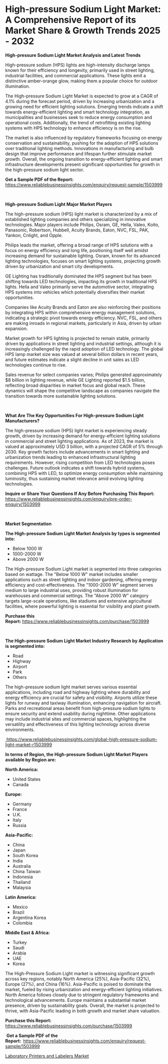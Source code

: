 <p><h1>High-pressure Sodium Light Market: A Comprehensive Report of its Market Share & Growth Trends 2025 - 2032</h1></p><p><strong>High-pressure Sodium Light Market Analysis and Latest Trends</strong></p>
<p><p>High-pressure sodium (HPS) lights are high-intensity discharge lamps known for their efficiency and longevity, primarily used in street lighting, industrial facilities, and commercial applications. These lights emit a distinctive amber-orange glow, making them a popular choice for outdoor illumination.</p><p>The High-pressure Sodium Light Market is expected to grow at a CAGR of 4.1% during the forecast period, driven by increasing urbanization and a growing need for efficient lighting solutions. Emerging trends indicate a shift towards energy-efficient lighting and smart technology integration, as municipalities and businesses seek to reduce energy consumption and operational costs. Additionally, the trend of retrofitting existing lighting systems with HPS technology to enhance efficiency is on the rise. </p><p>The market is also influenced by regulatory frameworks focusing on energy conservation and sustainability, pushing for the adoption of HPS solutions over traditional lighting methods. Innovations in manufacturing and bulb design that improve performance and lifespan further stimulate market growth. Overall, the ongoing transition to energy-efficient lighting and smart infrastructure developments present significant opportunities for growth in the high-pressure sodium light sector.</p></p>
<p><strong>Get a Sample PDF of the Report:&nbsp;</strong> <a href="https://www.reliablebusinessinsights.com/enquiry/request-sample/1503999?utm_campaign=3256&utm_medium=2&utm_source=Github&utm_content=ia&utm_term=23032025&utm_id=high-pressure-sodium-light">https://www.reliablebusinessinsights.com/enquiry/request-sample/1503999</a></p>
<p>&nbsp;</p>
<p><strong>High-pressure Sodium Light Major Market Players</strong></p>
<p><p>The high-pressure sodium (HPS) light market is characterized by a mix of established lighting companies and others specializing in innovative technologies. Major players include Philips, Osram, GE, Hella, Valeo, Koito, Panasonic, Robertson, Hubbell, Acuity Brands, Eaton, NVC, FSL, PAK, Yankon, Cnlight, and Opple.</p><p>Philips leads the market, offering a broad range of HPS solutions with a focus on energy efficiency and long life, positioning itself well amidst increasing demand for sustainable lighting. Osram, known for its advanced lighting technologies, focuses on smart lighting systems, projecting growth driven by urbanization and smart city developments.</p><p>GE Lighting has traditionally dominated the HPS segment but has been shifting towards LED technologies, impacting its growth in traditional HPS lights. Hella and Valeo primarily serve the automotive sector, integrating HPS systems into vehicles which potentially diversifies their market opportunities.</p><p>Companies like Acuity Brands and Eaton are also reinforcing their positions by integrating HPS within comprehensive energy management solutions, indicating a strategic pivot towards energy efficiency. NVC, FSL, and others are making inroads in regional markets, particularly in Asia, driven by urban expansion.</p><p>Market growth for HPS lighting is projected to remain stable, primarily driven by applications in street lighting and industrial settings, although it is increasingly challenged by the rapid adoption of LED technology. The global HPS lamp market size was valued at several billion dollars in recent years, and future estimates indicate a slight decline in unit sales as LED technologies continue to rise.</p><p>Sales revenue for select companies varies; Philips generated approximately $8 billion in lighting revenue, while GE Lighting reported $1.5 billion, reflecting broad disparities in market focus and global reach. These dynamics will shape the competitive landscape as companies navigate the transition towards more sustainable lighting solutions.</p></p>
<p>&nbsp;</p>
<p><strong>What Are The Key Opportunities For High-pressure Sodium Light Manufacturers?</strong></p>
<p><p>The high-pressure sodium (HPS) light market is experiencing steady growth, driven by increasing demand for energy-efficient lighting solutions in commercial and street lighting applications. As of 2023, the market is valued at approximately USD 3 billion, with a projected CAGR of 5% through 2030. Key growth factors include advancements in smart lighting and urbanization trends leading to enhanced infrastructural lighting requirements. However, rising competition from LED technologies poses challenges. Future outlook indicates a shift towards hybrid systems, combining HPS with LED, to optimize energy consumption while maintaining luminosity, thus sustaining market relevance amid evolving lighting technologies.</p></p>
<p><strong>Inquire or Share Your Questions If Any Before Purchasing This Report:</strong> <a href="https://www.reliablebusinessinsights.com/enquiry/pre-order-enquiry/1503999?utm_campaign=3256&utm_medium=2&utm_source=Github&utm_content=ia&utm_term=23032025&utm_id=high-pressure-sodium-light">https://www.reliablebusinessinsights.com/enquiry/pre-order-enquiry/1503999</a></p>
<p>&nbsp;</p>
<p><strong>Market Segmentation</strong></p>
<p><strong>The High-pressure Sodium Light Market Analysis by types is segmented into:</strong></p>
<p><ul><li>Below 1000 W</li><li>1000-2000 W</li><li>Above 2000 W</li></ul></p>
<p><p>The High-pressure Sodium Light market is segmented into three categories based on wattage. The "Below 1000 W" market includes smaller applications such as street lighting and indoor gardening, offering energy efficiency and cost-effectiveness. The "1000-2000 W" segment serves medium to large industrial uses, providing robust illumination for warehouses and commercial settings. The "Above 2000 W" category targets large-scale operations, like stadiums and extensive agricultural facilities, where powerful lighting is essential for visibility and plant growth.</p></p>
<p><strong>Purchase this Report:&nbsp;</strong><a href="https://www.reliablebusinessinsights.com/purchase/1503999?utm_campaign=3256&utm_medium=2&utm_source=Github&utm_content=ia&utm_term=23032025&utm_id=high-pressure-sodium-light">https://www.reliablebusinessinsights.com/purchase/1503999</a></p>
<p>&nbsp;</p>
<p><strong>The High-pressure Sodium Light Market Industry Research by Application is segmented into:</strong></p>
<p><ul><li>Road</li><li>Highway</li><li>Airport</li><li>Park</li><li>Others</li></ul></p>
<p><p>The high-pressure sodium light market serves various essential applications, including road and highway lighting where durability and energy efficiency are crucial for safety and visibility. Airports utilize these lights for runway and taxiway illumination, enhancing navigation for aircraft. Parks and recreational areas benefit from high-pressure sodium lights to ensure security and extend usability during nighttime. Other applications may include industrial sites and commercial spaces, highlighting the versatility and effectiveness of this lighting technology across diverse environments.</p></p>
<p><a href="https://www.reliablebusinessinsights.com/global-high-pressure-sodium-light-market-r1503999?utm_campaign=3256&utm_medium=2&utm_source=Github&utm_content=ia&utm_term=23032025&utm_id=high-pressure-sodium-light">&nbsp;https://www.reliablebusinessinsights.com/global-high-pressure-sodium-light-market-r1503999</a></p>
<p><strong>In terms of Region, the High-pressure Sodium Light Market Players available by Region are:</strong></p>
<p>
    <p> <strong> North America: </strong>
        <ul>
            <li>United States</li>
            <li>Canada</li>
        </ul>
        </p> 
    <p> <strong> Europe: </strong>
        <ul>
            <li>Germany</li>
            <li>France</li>
            <li>U.K.</li>
            <li>Italy</li>
            <li>Russia</li>
        </ul>
        </p> 
    <p> <strong> Asia-Pacific: </strong>
        <ul>
            <li>China</li>
            <li>Japan</li>
            <li>South Korea</li>
            <li>India</li>
            <li>Australia</li>
            <li>China Taiwan</li>
            <li>Indonesia</li>
            <li>Thailand</li>
            <li>Malaysia</li>
        </ul>
        </p> 
    <p> <strong> Latin America: </strong>
        <ul>
            <li>Mexico</li>
            <li>Brazil</li>
            <li>Argentina Korea</li>
            <li>Colombia</li>
        </ul>
        </p> 
    <p> <strong> Middle East & Africa: </strong>
        <ul>
            <li>Turkey</li>
            <li>Saudi</li>
            <li>Arabia</li>
            <li>UAE</li>
            <li>Korea</li>
        </ul>
    </p>
    </p>
<p><p>The High-Pressure Sodium Light market is witnessing significant growth across key regions, notably North America (25%), Asia-Pacific (32%), Europe (27%), and China (16%). Asia-Pacific is poised to dominate the market, fueled by rising urbanization and energy-efficient lighting initiatives. North America follows closely due to stringent regulatory frameworks and technological advancements. Europe maintains a substantial market presence, driven by sustainability goals. Overall, the market is projected to thrive, with Asia-Pacific leading in both growth and market share valuation.</p></p>
<p><strong>Purchase this Report: </strong><a href="https://www.reliablebusinessinsights.com/purchase/1503999?utm_campaign=3256&utm_medium=2&utm_source=Github&utm_content=ia&utm_term=23032025&utm_id=high-pressure-sodium-light">https://www.reliablebusinessinsights.com/purchase/1503999</a></p>
<p>&nbsp;<strong>Get a Sample PDF of the Report:&nbsp;&nbsp;</strong><a href="https://www.reliablebusinessinsights.com/enquiry/request-sample/1503999?utm_campaign=3256&utm_medium=2&utm_source=Github&utm_content=ia&utm_term=23032025&utm_id=high-pressure-sodium-light">https://www.reliablebusinessinsights.com/enquiry/request-sample/1503999</a></p>
<p><strong></strong></p>
<p><p><a href="https://github.com/tafuaraasswn/Market-Research-Report-List-1/blob/main/laboratory-printers-and-labelers-market.md?utm_campaign=3256&utm_medium=2&utm_source=Github&utm_content=ia&utm_term=23032025&utm_id=high-pressure-sodium-light">Laboratory Printers and Labelers Market</a></p></p>